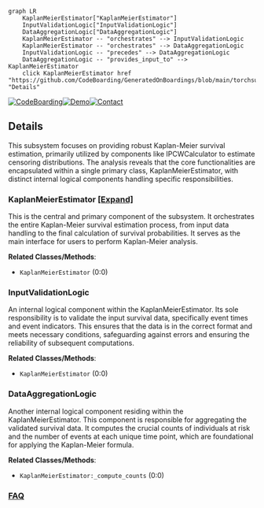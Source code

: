 ```mermaid
graph LR
    KaplanMeierEstimator["KaplanMeierEstimator"]
    InputValidationLogic["InputValidationLogic"]
    DataAggregationLogic["DataAggregationLogic"]
    KaplanMeierEstimator -- "orchestrates" --> InputValidationLogic
    KaplanMeierEstimator -- "orchestrates" --> DataAggregationLogic
    InputValidationLogic -- "precedes" --> DataAggregationLogic
    DataAggregationLogic -- "provides_input_to" --> KaplanMeierEstimator
    click KaplanMeierEstimator href "https://github.com/CodeBoarding/GeneratedOnBoardings/blob/main/torchsurv/KaplanMeierEstimator.md" "Details"
```

[![CodeBoarding](https://img.shields.io/badge/Generated%20by-CodeBoarding-9cf?style=flat-square)](https://github.com/CodeBoarding/GeneratedOnBoardings)[![Demo](https://img.shields.io/badge/Try%20our-Demo-blue?style=flat-square)](https://www.codeboarding.org/demo)[![Contact](https://img.shields.io/badge/Contact%20us%20-%20contact@codeboarding.org-lightgrey?style=flat-square)](mailto:contact@codeboarding.org)

## Details

This subsystem focuses on providing robust Kaplan-Meier survival estimation, primarily utilized by components like IPCWCalculator to estimate censoring distributions. The analysis reveals that the core functionalities are encapsulated within a single primary class, KaplanMeierEstimator, with distinct internal logical components handling specific responsibilities.

### KaplanMeierEstimator [[Expand]](./KaplanMeierEstimator.md)
This is the central and primary component of the subsystem. It orchestrates the entire Kaplan-Meier survival estimation process, from input data handling to the final calculation of survival probabilities. It serves as the main interface for users to perform Kaplan-Meier analysis.


**Related Classes/Methods**:

- `KaplanMeierEstimator` (0:0)


### InputValidationLogic
An internal logical component within the KaplanMeierEstimator. Its sole responsibility is to validate the input survival data, specifically event times and event indicators. This ensures that the data is in the correct format and meets necessary conditions, safeguarding against errors and ensuring the reliability of subsequent computations.


**Related Classes/Methods**:

- `KaplanMeierEstimator` (0:0)


### DataAggregationLogic
Another internal logical component residing within the KaplanMeierEstimator. This component is responsible for aggregating the validated survival data. It computes the crucial counts of individuals at risk and the number of events at each unique time point, which are foundational for applying the Kaplan-Meier formula.


**Related Classes/Methods**:

- `KaplanMeierEstimator:_compute_counts` (0:0)




### [FAQ](https://github.com/CodeBoarding/GeneratedOnBoardings/tree/main?tab=readme-ov-file#faq)